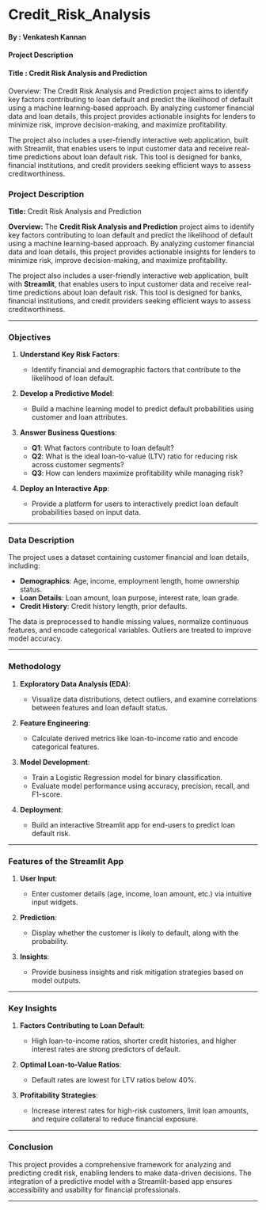 # Credit_Risk_Analysis
#### By : Venkatesh Kannan
#### Project Description
#### **Title** : Credit Risk Analysis and Prediction

Overview: The Credit Risk Analysis and Prediction project aims to identify key factors contributing to loan default and predict the likelihood of default using a machine learning-based approach. By analyzing customer financial data and loan details, this project provides actionable insights for lenders to minimize risk, improve decision-making, and maximize profitability.

The project also includes a user-friendly interactive web application, built with Streamlit, that enables users to input customer data and receive real-time predictions about loan default risk. This tool is designed for banks, financial institutions, and credit providers seeking efficient ways to assess creditworthiness.

### **Project Description**

**Title:** Credit Risk Analysis and Prediction

**Overview:**
The **Credit Risk Analysis and Prediction** project aims to identify key factors contributing to loan default and predict the likelihood of default using a machine learning-based approach. By analyzing customer financial data and loan details, this project provides actionable insights for lenders to minimize risk, improve decision-making, and maximize profitability.

The project also includes a user-friendly interactive web application, built with **Streamlit**, that enables users to input customer data and receive real-time predictions about loan default risk. This tool is designed for banks, financial institutions, and credit providers seeking efficient ways to assess creditworthiness.

---

### **Objectives**
1. **Understand Key Risk Factors**:
   - Identify financial and demographic factors that contribute to the likelihood of loan default.
   
2. **Develop a Predictive Model**:
   - Build a machine learning model to predict default probabilities using customer and loan attributes.

3. **Answer Business Questions**:
   - **Q1**: What factors contribute to loan default?
   - **Q2**: What is the ideal loan-to-value (LTV) ratio for reducing risk across customer segments?
   - **Q3**: How can lenders maximize profitability while managing risk?

4. **Deploy an Interactive App**:
   - Provide a platform for users to interactively predict loan default probabilities based on input data.

---

### **Data Description**
The project uses a dataset containing customer financial and loan details, including:
- **Demographics**: Age, income, employment length, home ownership status.
- **Loan Details**: Loan amount, loan purpose, interest rate, loan grade.
- **Credit History**: Credit history length, prior defaults.

The data is preprocessed to handle missing values, normalize continuous features, and encode categorical variables. Outliers are treated to improve model accuracy.

---

### **Methodology**
1. **Exploratory Data Analysis (EDA)**:
   - Visualize data distributions, detect outliers, and examine correlations between features and loan default status.

2. **Feature Engineering**:
   - Calculate derived metrics like loan-to-income ratio and encode categorical features.

3. **Model Development**:
   - Train a Logistic Regression model for binary classification.
   - Evaluate model performance using accuracy, precision, recall, and F1-score.

4. **Deployment**:
   - Build an interactive Streamlit app for end-users to predict loan default risk.

---

### **Features of the Streamlit App**
1. **User Input**:
   - Enter customer details (age, income, loan amount, etc.) via intuitive input widgets.
   
2. **Prediction**:
   - Display whether the customer is likely to default, along with the probability.
   
3. **Insights**:
   - Provide business insights and risk mitigation strategies based on model outputs.

---

### **Key Insights**
1. **Factors Contributing to Loan Default**:
   - High loan-to-income ratios, shorter credit histories, and higher interest rates are strong predictors of default.

2. **Optimal Loan-to-Value Ratios**:
   - Default rates are lowest for LTV ratios below 40%.

3. **Profitability Strategies**:
   - Increase interest rates for high-risk customers, limit loan amounts, and require collateral to reduce financial exposure.

---

### **Conclusion**
This project provides a comprehensive framework for analyzing and predicting credit risk, enabling lenders to make data-driven decisions. The integration of a predictive model with a Streamlit-based app ensures accessibility and usability for financial professionals.

---

